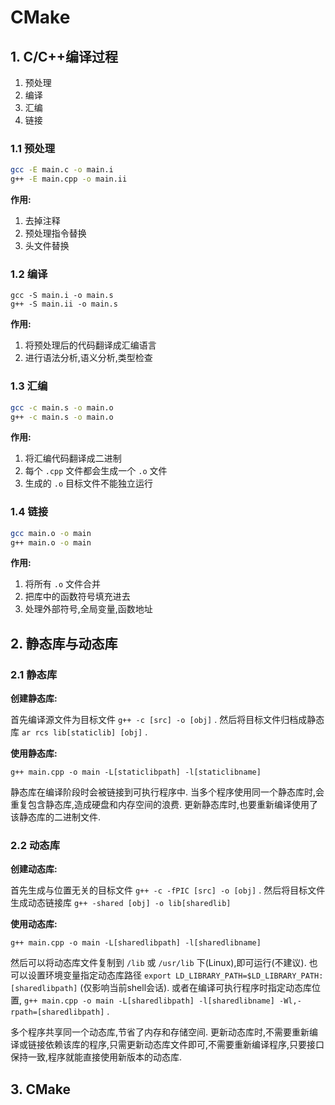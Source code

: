 # CMake

## 1. C/C++编译过程

1. 预处理
2. 编译
3. 汇编
4. 链接

### 1.1 预处理

```bash
gcc -E main.c -o main.i
g++ -E main.cpp -o main.ii
```

**作用:**

1. 去掉注释
2. 预处理指令替换
3. 头文件替换

### 1.2 编译

```
gcc -S main.i -o main.s
g++ -S main.ii -o main.s
```

**作用:**

1. 将预处理后的代码翻译成汇编语言
2. 进行语法分析,语义分析,类型检查

### 1.3 汇编

```bash
gcc -c main.s -o main.o
g++ -c main.s -o main.o
```

**作用:**

1. 将汇编代码翻译成二进制
2. 每个 `.cpp` 文件都会生成一个 `.o` 文件
3. 生成的 `.o` 目标文件不能独立运行

### 1.4 链接

```bash
gcc main.o -o main
g++ main.o -o main
```

**作用:**

1. 将所有 `.o` 文件合并
2. 把库中的函数符号填充进去
3. 处理外部符号,全局变量,函数地址

## 2. 静态库与动态库

### 2.1 静态库

**创建静态库:**

首先编译源文件为目标文件 `g++ -c [src] -o [obj]` .
然后将目标文件归档成静态库 `ar rcs lib[staticlib] [obj]` .

**使用静态库:**

`g++ main.cpp -o main -L[staticlibpath] -l[staticlibname]`

静态库在编译阶段时会被链接到可执行程序中.
当多个程序使用同一个静态库时,会重复包含静态库,造成硬盘和内存空间的浪费.
更新静态库时,也要重新编译使用了该静态库的二进制文件.

### 2.2 动态库

**创建动态库:**

首先生成与位置无关的目标文件 `g++ -c -fPIC [src] -o [obj]` .
然后将目标文件生成动态链接库 `g++ -shared [obj] -o lib[sharedlib]`

**使用动态库:**

`g++ main.cpp -o main -L[sharedlibpath] -l[sharedlibname]`

然后可以将动态库文件复制到 `/lib` 或 `/usr/lib` 下(Linux),即可运行(不建议).
也可以设置环境变量指定动态库路径 `export LD_LIBRARY_PATH=$LD_LIBRARY_PATH:[sharedlibpath]` (仅影响当前shell会话).
或者在编译可执行程序时指定动态库位置, `g++ main.cpp -o main -L[sharedlibpath] -l[sharedlibname] -Wl,-rpath=[sharedlibpath]` .

多个程序共享同一个动态库,节省了内存和存储空间.
更新动态库时,不需要重新编译或链接依赖该库的程序,只需更新动态库文件即可,不需要重新编译程序,只要接口保持一致,程序就能直接使用新版本的动态库.

## 3. CMake
